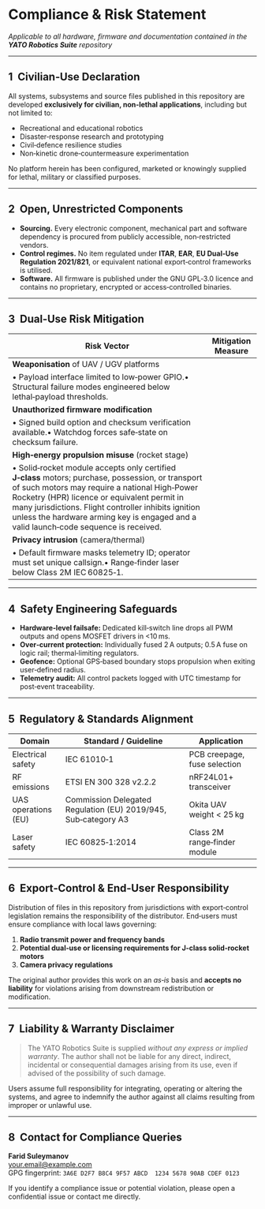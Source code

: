 # Compliance & Risk Statement

*Applicable to all hardware, firmware and documentation contained in the ****************YATO Robotics Suite**************** repository*

---

## 1  Civilian‑Use Declaration

All systems, subsystems and source files published in this repository are developed **exclusively for civilian, non‑lethal applications**, including but not limited to:

- Recreational and educational robotics
- Disaster‑response research and prototyping
- Civil‑defence resilience studies
- Non‑kinetic drone‑countermeasure experimentation

No platform herein has been configured, marketed or knowingly supplied for lethal, military or classified purposes.

---

## 2  Open, Unrestricted Components

- **Sourcing.** Every electronic component, mechanical part and software dependency is procured from publicly accessible, non‑restricted vendors.
- **Control regimes.** No item regulated under **ITAR**, **EAR**, **EU Dual‑Use Regulation 2021/821**, or equivalent national export‑control frameworks is utilised.
- **Software.** All firmware is published under the GNU GPL‑3.0 licence and contains no proprietary, encrypted or access‑controlled binaries.

---

## 3  Dual‑Use Risk Mitigation

| Risk Vector                                                                                                                     | Mitigation Measure |
| ------------------------------------------------------------------------------------------------------------------------------- | ------------------ |
| **Weaponisation** of UAV / UGV platforms                                                                                        |                    |
| • Payload interface limited to low‑power GPIO.• Structural failure modes engineered below lethal‑payload thresholds.            |                    |
| **Unauthorized firmware modification**                                                                                          |                    |
| • Signed build option and checksum verification available.• Watchdog forces safe‑state on checksum failure.                     |                    |
| **High‑energy propulsion misuse** (rocket stage)                                                                                |                    |
| • Solid‑rocket module accepts only certified **J‑class** motors; purchase, possession, or transport of such motors may require a national High‑Power Rocketry (HPR) licence or equivalent permit in many jurisdictions. Flight controller inhibits ignition unless the hardware arming key is engaged and a valid launch‑code sequence is received.
| **Privacy intrusion** (camera/thermal)                                                                                          |                    |
| • Default firmware masks telemetry ID; operator must set unique callsign.• Range‑finder laser below Class 2M IEC 60825‑1.       |                    |

---

## 4  Safety Engineering Safeguards

- **Hardware‑level failsafe:** Dedicated kill‑switch line drops all PWM outputs and opens MOSFET drivers in <10 ms.
- **Over‑current protection:** Individually fused 2 A outputs; 0.5 A fuse on logic rail; thermal‑limiting regulators.
- **Geofence:** Optional GPS‑based boundary stops propulsion when exiting user‑defined radius.
- **Telemetry audit:** All control packets logged with UTC timestamp for post‑event traceability.

---

## 5  Regulatory & Standards Alignment

| Domain              | Standard / Guideline                                           | Application                  |
| ------------------- | -------------------------------------------------------------- | ---------------------------- |
| Electrical safety   | IEC 61010‑1                                                    | PCB creepage, fuse selection |
| RF emissions        | ETSI EN 300 328 v2.2.2                                         | nRF24L01+ transceiver        |
| UAS operations (EU) | Commission Delegated Regulation (EU) 2019/945, Sub‑category A3 | Okita UAV weight < 25 kg     |
| Laser safety        | IEC 60825‑1:2014                                               | Class 2M range‑finder module |

---

## 6  Export‑Control & End‑User Responsibility

Distribution of files in this repository from jurisdictions with export‑control legislation remains the responsibility of the distributor.  End‑users must ensure compliance with local laws governing:

1. **Radio transmit power and frequency bands**
2. **Potential dual‑use or licensing requirements for J‑class solid‑rocket motors**
3. **Camera privacy regulations**

The original author provides this work on an *as‑is* basis and **accepts no liability** for violations arising from downstream redistribution or modification.

---

## 7  Liability & Warranty Disclaimer

> The YATO Robotics Suite is supplied *without any express or implied warranty*.  The author shall not be liable for any direct, indirect, incidental or consequential damages arising from its use, even if advised of the possibility of such damage.

Users assume full responsibility for integrating, operating or altering the systems, and agree to indemnify the author against all claims resulting from improper or unlawful use.

---

## 8  Contact for Compliance Queries

**Farid Suleymanov**\
[your.email@example.com](mailto\:your.email@example.com)\
GPG fingerprint: `3A6E D2F7 B8C4 9F57 ABCD  1234 5678 90AB CDEF 0123`

If you identify a compliance issue or potential violation, please open a confidential issue or contact me directly.

